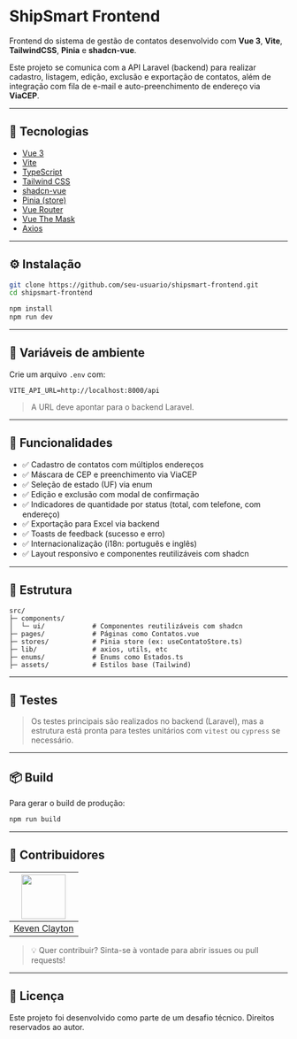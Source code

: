 # ShipSmart Frontend

Frontend do sistema de gestão de contatos desenvolvido com **Vue 3**, **Vite**, **TailwindCSS**, **Pinia** e **shadcn-vue**.

Este projeto se comunica com a API Laravel (backend) para realizar cadastro, listagem, edição, exclusão e exportação de contatos, além de integração com fila de e-mail e auto-preenchimento de endereço via **ViaCEP**.

---

## 🚀 Tecnologias

- [Vue 3](https://vuejs.org/)
- [Vite](https://vitejs.dev/)
- [TypeScript](https://www.typescriptlang.org/)
- [Tailwind CSS](https://tailwindcss.com/)
- [shadcn-vue](https://shadcn-vue.com/)
- [Pinia (store)](https://pinia.vuejs.org/)
- [Vue Router](https://router.vuejs.org/)
- [Vue The Mask](https://vue-the-mask.github.io/)
- [Axios](https://axios-http.com/)

---

## ⚙️ Instalação

```bash
git clone https://github.com/seu-usuario/shipsmart-frontend.git
cd shipsmart-frontend

npm install
npm run dev
```

---

## 🔐 Variáveis de ambiente

Crie um arquivo `.env` com:

```env
VITE_API_URL=http://localhost:8000/api
```

> A URL deve apontar para o backend Laravel.

---

## 🧩 Funcionalidades

- ✅ Cadastro de contatos com múltiplos endereços
- ✅ Máscara de CEP e preenchimento via ViaCEP
- ✅ Seleção de estado (UF) via enum
- ✅ Edição e exclusão com modal de confirmação
- ✅ Indicadores de quantidade por status (total, com telefone, com endereço)
- ✅ Exportação para Excel via backend
- ✅ Toasts de feedback (sucesso e erro)
- ✅ Internacionalização (i18n: português e inglês)
- ✅ Layout responsivo e componentes reutilizáveis com shadcn

---

## 📁 Estrutura

```
src/
├─ components/
│  └─ ui/            # Componentes reutilizáveis com shadcn
├─ pages/            # Páginas como Contatos.vue
├─ stores/           # Pinia store (ex: useContatoStore.ts)
├─ lib/              # axios, utils, etc
├─ enums/            # Enums como Estados.ts
├─ assets/           # Estilos base (Tailwind)
```

---

## 🧪 Testes

> Os testes principais são realizados no backend (Laravel), mas a estrutura está pronta para testes unitários com `vitest` ou `cypress` se necessário.

---

## 📦 Build

Para gerar o build de produção:

```bash
npm run build
```

---

## 👥 Contribuidores

| [<img src="https://avatars.githubusercontent.com/u/000000?v=4" width="80" height="80">](https://github.com/seu-usuario) |  
|:--:|  
| [Keven Clayton](https://github.com/seu-usuario)  |

> 💡 Quer contribuir? Sinta-se à vontade para abrir issues ou pull requests!

---

## 📄 Licença

Este projeto foi desenvolvido como parte de um desafio técnico. Direitos reservados ao autor.